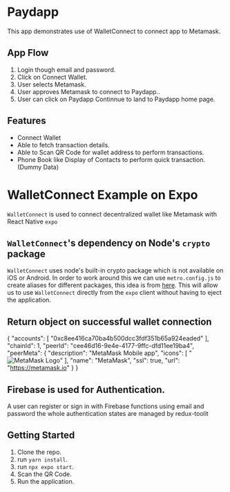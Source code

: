 # Paydapp
This app demonstrates use of WalletConnect to connect app to Metamask.

## App Flow
1. Login though email and password.
2. Click on Connect Wallet.
3. User selects Metamask.
4. User approves Metamask to connect to Paydapp..
5. User can click on Paydapp Continnue to land to Paydapp home page.


## Features
- Connect Wallet
- Able to fetch transaction details.
- Able to Scan QR Code for wallet address to perform transactions.
- Phone Book like Display of Contacts to perform quick transaction.(Dummy Data)

# WalletConnect Example on Expo
`WalletConnect` is used to connect decentralized wallet like Metamask with React Native `expo`

## `WalletConnect`'s dependency on Node's `crypto` package

`WalletConnect` uses node's built-in crypto package which is not available on iOS or Android.
In order to work around this we can use `metro.config.js` to create aliases for different packages, this idea is from [here](https://learn.figment.io/tutorials/how-to-successfully-connect-to-a-celo-wallet-with-a-react-native-dapp).
This will allow us to use `WalletConnect` directly from the `expo` client without having to eject the application.

## Return object on successful wallet connection
{
  "accounts": [
    "0xc8ee416ca70ba4b500dcc3fdf351b65a924eaded"
  ],
  "chainId": 1,
  "peerId": "cee46d16-9e4e-4177-9ffc-dfd11ee19ba4",
  "peerMeta": {
    "description": "MetaMask Mobile app",
    "icons": [
      "![MetaMask Logo](https://raw.githubusercontent.com/MetaMask/brand-resources/master/SVG/metamask-fox.svg)"
    ],
    "name": "MetaMask",
    "ssl": true,
    "url": "https://metamask.io"
  }
}

## Firebase is used for Authentication.
A user can register or sign in with Firebase functions using email and password the whole authentication states are managed by redux-toolit 



## Getting Started 
1. Clone the repo.
2. run `yarn install`.
3. run `npx expo start`.
4. Scan the QR Code.
5. Run the application.


